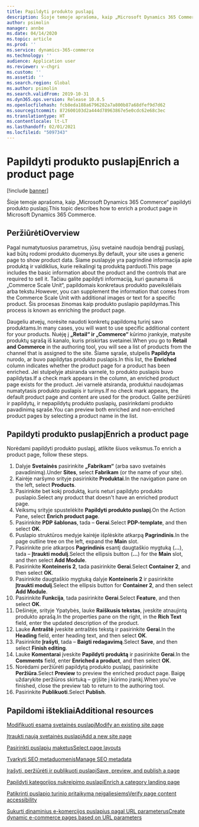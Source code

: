 ```yaml
---
title: Papildyti produkto puslapį
description: Šioje temoje aprašoma, kaip „Microsoft Dynamics 365 Commerce“ papildyti produkto puslapį.
author: psimolin
manager: annbe
ms.date: 04/14/2020
ms.topic: article
ms.prod: ''
ms.service: dynamics-365-commerce
ms.technology: ''
audience: Application user
ms.reviewer: v-chgri
ms.custom: ''
ms.assetid: ''
ms.search.region: Global
ms.author: psimolin
ms.search.validFrom: 2019-10-31
ms.dyn365.ops.version: Release 10.0.5
ms.openlocfilehash: fcb8eda188a6796282a7a800b87a68dfef9d7d62
ms.sourcegitcommit: 872600103d2a444d78963867e5e0cdc62e68c3ec
ms.translationtype: HT
ms.contentlocale: lt-LT
ms.lasthandoff: 02/01/2021
ms.locfileid: "5097343"
---
```

# <a name="enrich-a-product-page"></a><span data-ttu-id="3c1b6-103">Papildyti produkto puslapį</span><span class="sxs-lookup"><span data-stu-id="3c1b6-103">Enrich a product page</span></span>


[!include [banner](includes/banner.md)]

<span data-ttu-id="3c1b6-104">Šioje temoje aprašoma, kaip „Microsoft Dynamics 365 Commerce“ papildyti produkto puslapį.</span><span class="sxs-lookup"><span data-stu-id="3c1b6-104">This topic describes how to enrich a product page in Microsoft Dynamics 365 Commerce.</span></span>

## <a name="overview"></a><span data-ttu-id="3c1b6-105">Peržiūrėti</span><span class="sxs-lookup"><span data-stu-id="3c1b6-105">Overview</span></span>

<span data-ttu-id="3c1b6-106">Pagal numatytuosius parametrus, jūsų svetainė naudoja bendrąjį puslapį, kad būtų rodomi produkto duomenys.</span><span class="sxs-lookup"><span data-stu-id="3c1b6-106">By default, your site uses a generic page to show product data.</span></span> <span data-ttu-id="3c1b6-107">Šiame puslapyje yra pagrindinė informacija apie produktą ir valdiklius, kurie reikalingi tą produktą parduoti.</span><span class="sxs-lookup"><span data-stu-id="3c1b6-107">This page includes the basic information about the product and the controls that are required to sell it.</span></span> <span data-ttu-id="3c1b6-108">Tačiau galite papildyti informaciją, kuri gaunama iš „Commerce Scale Unit“, papildomais konkretaus produkto paveikslėliais arba tekstu.</span><span class="sxs-lookup"><span data-stu-id="3c1b6-108">However, you can supplement the information that comes from the Commerce Scale Unit with additional images or text for a specific product.</span></span> <span data-ttu-id="3c1b6-109">Šis procesas žinomas kaip produkto puslapio papildymas.</span><span class="sxs-lookup"><span data-stu-id="3c1b6-109">This process is known as enriching the product page.</span></span>

<span data-ttu-id="3c1b6-110">Daugeliu atvejų, norėsite naudoti konkretų papildomą turinį savo produktams.</span><span class="sxs-lookup"><span data-stu-id="3c1b6-110">In many cases, you will want to use specific additional content for your products.</span></span> <span data-ttu-id="3c1b6-111">Nuėję į **„Retail“ ir „Commerce“** kūrimo įrankyje, matysite produktų sąrašą iš kanalo, kuris priskirtas svetainei.</span><span class="sxs-lookup"><span data-stu-id="3c1b6-111">When you go to **Retail and Commerce** in the authoring tool, you will see a list of products from the channel that is assigned to the site.</span></span> <span data-ttu-id="3c1b6-112">Šiame sąraše, stulpelis **Papildyta** nurodo, ar buvo papildytas produkto puslapis.</span><span class="sxs-lookup"><span data-stu-id="3c1b6-112">In this list, the **Enriched** column indicates whether the product page for a product has been enriched.</span></span> <span data-ttu-id="3c1b6-113">Jei stulpelyje atsiranda varnelė, to produkto puslapis buvo papildytas.</span><span class="sxs-lookup"><span data-stu-id="3c1b6-113">If a check mark appears in the column, an enriched product page exists for the product.</span></span> <span data-ttu-id="3c1b6-114">Jei varnelė atsiranda, produktui naudojamas numatytasis produkto puslapis ir turinys.</span><span class="sxs-lookup"><span data-stu-id="3c1b6-114">If no check mark appears, the default product page and content are used for the product.</span></span> <span data-ttu-id="3c1b6-115">Galite peržiūrėti ir papildytų, ir nepapildytų produkto puslapių, pasirinkdami produkto pavadinimą sąraše.</span><span class="sxs-lookup"><span data-stu-id="3c1b6-115">You can preview both enriched and non-enriched product pages by selecting a product name in the list.</span></span>

## <a name="enrich-a-product-page"></a><span data-ttu-id="3c1b6-116">Papildyti produkto puslapį</span><span class="sxs-lookup"><span data-stu-id="3c1b6-116">Enrich a product page</span></span>

<span data-ttu-id="3c1b6-117">Norėdami papildyti produkto puslapį, atlikite šiuos veiksmus.</span><span class="sxs-lookup"><span data-stu-id="3c1b6-117">To enrich a product page, follow these steps.</span></span>

1. <span data-ttu-id="3c1b6-118">Dalyje **Svetainės** pasirinkite **„Fabrikam“** (arba savo svetainės pavadinimą).</span><span class="sxs-lookup"><span data-stu-id="3c1b6-118">Under **Sites**, select **Fabrikam** (or the name of your site).</span></span>
1. <span data-ttu-id="3c1b6-119">Kairėje naršymo srityje pasirinkite **Produktai**.</span><span class="sxs-lookup"><span data-stu-id="3c1b6-119">In the navigation pane on the left, select **Products**.</span></span>
1. <span data-ttu-id="3c1b6-120">Pasirinkite bet kokį produktą, kuris neturi papildyto produkto puslapio.</span><span class="sxs-lookup"><span data-stu-id="3c1b6-120">Select any product that doesn't have an enriched product page.</span></span>
1. <span data-ttu-id="3c1b6-121">Veiksmų srityje spustelėkite **Papildyti produkto puslapį**.</span><span class="sxs-lookup"><span data-stu-id="3c1b6-121">On the Action Pane, select **Enrich product page**.</span></span>
1. <span data-ttu-id="3c1b6-122">Pasirinkite **PDP šablonas**, tada – **Gerai**.</span><span class="sxs-lookup"><span data-stu-id="3c1b6-122">Select **PDP-template**, and then select **OK**.</span></span>
1. <span data-ttu-id="3c1b6-123">Puslapio struktūros medyje kairėje išplėskite atkarpą **Pagrindinis**.</span><span class="sxs-lookup"><span data-stu-id="3c1b6-123">In the page outline tree on the left, expand the **Main** slot.</span></span>
1. <span data-ttu-id="3c1b6-124">Pasirinkite prie atkarpos **Pagrindinis** esantį daugtaškio mygtuką (**...**), tada – **Įtraukti modulį**.</span><span class="sxs-lookup"><span data-stu-id="3c1b6-124">Select the ellipsis button (**...**) for the **Main** slot, and then select **Add Module**.</span></span>
1. <span data-ttu-id="3c1b6-125">Pasirinkite **Konteineris 2**, tada pasirinkite **Gerai**.</span><span class="sxs-lookup"><span data-stu-id="3c1b6-125">Select **Container 2**, and then select **OK**.</span></span>
1. <span data-ttu-id="3c1b6-126">Pasirinkite daugtaškio mygtuką dalyje **Konteineris 2** ir pasirinkite **Įtraukti modulį**.</span><span class="sxs-lookup"><span data-stu-id="3c1b6-126">Select the ellipsis button for **Container 2**, and then select **Add Module**.</span></span>
1. <span data-ttu-id="3c1b6-127">Pasirinkite **Funkcija**, tada pasirinkite **Gerai**.</span><span class="sxs-lookup"><span data-stu-id="3c1b6-127">Select **Feature**, and then select **OK**.</span></span>
1. <span data-ttu-id="3c1b6-128">Dešinėje, srityje Ypatybės, lauke **Raiškusis tekstas**, įveskite atnaujintą produkto aprašą.</span><span class="sxs-lookup"><span data-stu-id="3c1b6-128">In the properties pane on the right, in the **Rich Text** field, enter the updated description of the product.</span></span>
1. <span data-ttu-id="3c1b6-129">Lauke **Antraštė** įveskite antraštės tekstą ir pasirinkite **Gerai**.</span><span class="sxs-lookup"><span data-stu-id="3c1b6-129">In the **Heading** field, enter heading text, and then select **OK**.</span></span>
1. <span data-ttu-id="3c1b6-130">Pasirinkite **Įrašyti**, tada – **Baigti redagavimą**.</span><span class="sxs-lookup"><span data-stu-id="3c1b6-130">Select **Save**, and then select **Finish editing**.</span></span>
1. <span data-ttu-id="3c1b6-131">Lauke **Komentarai** įveskite **Papildyti produktą** ir pasirinkite **Gerai**.</span><span class="sxs-lookup"><span data-stu-id="3c1b6-131">In the **Comments** field, enter **Enriched a product**, and then select **OK**.</span></span>
1. <span data-ttu-id="3c1b6-132">Norėdami peržiūrėti papildytą produkto puslapį, pasirinkite **Peržiūra**.</span><span class="sxs-lookup"><span data-stu-id="3c1b6-132">Select **Preview** to preview the enriched product page.</span></span> <span data-ttu-id="3c1b6-133">Baigę uždarykite peržiūros skirtuką – grįšite į kūrimo įrankį.</span><span class="sxs-lookup"><span data-stu-id="3c1b6-133">When you've finished, close the preview tab to return to the authoring tool.</span></span>
1. <span data-ttu-id="3c1b6-134">Pasirinkite **Publikuoti**.</span><span class="sxs-lookup"><span data-stu-id="3c1b6-134">Select **Publish**.</span></span>

## <a name="additional-resources"></a><span data-ttu-id="3c1b6-135">Papildomi ištekliai</span><span class="sxs-lookup"><span data-stu-id="3c1b6-135">Additional resources</span></span>

[<span data-ttu-id="3c1b6-136">Modifikuoti esamą svetainės puslapį</span><span class="sxs-lookup"><span data-stu-id="3c1b6-136">Modify an existing site page</span></span>](modify-existing-page.md)

[<span data-ttu-id="3c1b6-137">Įtraukti naują svetainės puslapį</span><span class="sxs-lookup"><span data-stu-id="3c1b6-137">Add a new site page</span></span>](add-new-page.md)

[<span data-ttu-id="3c1b6-138">Pasirinkti puslapių maketus</span><span class="sxs-lookup"><span data-stu-id="3c1b6-138">Select page layouts</span></span>](select-page-layouts.md)

[<span data-ttu-id="3c1b6-139">Tvarkyti SEO metaduomenis</span><span class="sxs-lookup"><span data-stu-id="3c1b6-139">Manage SEO metadata</span></span>](manage-seo-metadata.md)

[<span data-ttu-id="3c1b6-140">Įrašyti, peržiūrėti ir publikuoti puslapį</span><span class="sxs-lookup"><span data-stu-id="3c1b6-140">Save, preview, and publish a page</span></span>](save-preview-publish-page.md)

[<span data-ttu-id="3c1b6-141">Papildyti kategorijos nukreipimo puslapį</span><span class="sxs-lookup"><span data-stu-id="3c1b6-141">Enrich a category landing page</span></span>](enrich-category-page.md)

[<span data-ttu-id="3c1b6-142">Patikrinti puslapio turinio pritaikymą neįgaliesiems</span><span class="sxs-lookup"><span data-stu-id="3c1b6-142">Verify page content accessibility</span></span>](verify-accessibility.md)

[<span data-ttu-id="3c1b6-143">Sukurti dinaminius e-komercijos puslapius pagal URL parameterus</span><span class="sxs-lookup"><span data-stu-id="3c1b6-143">Create dynamic e-commerce pages based on URL parameters</span></span>](create-dynamic-pages.md)
